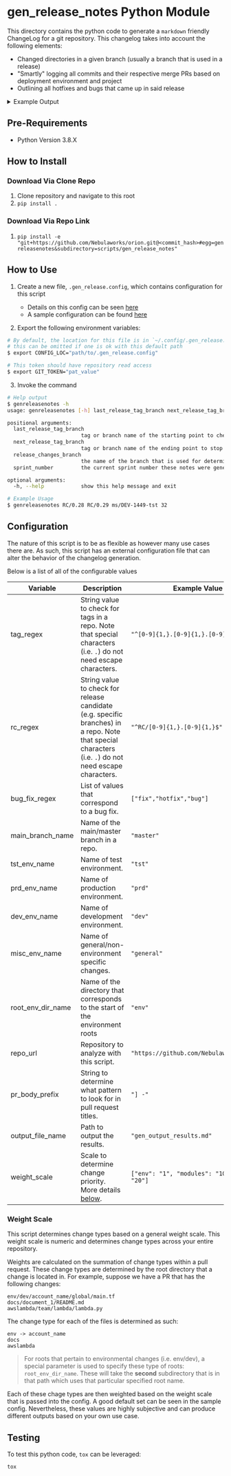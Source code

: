 # gen_release_notes Python Module

This directory contains the python code to generate a `markdown` friendly ChangeLog for a git repository. This changelog takes into account the following elements:
- Changed directories in a given branch (usually a branch that is used in a release)
- "Smartly" logging all commits and their respective merge PRs based on deployment environment and project
- Outlining all hotfixes and bugs that came up in said release

<details>
<summary>Example Output</summary>

```bash
$ genreleasenotes 0.28.0 0.29.0 ms/DEV-1449-prd 32
Successfully obtained changelog objecty, please wait. -
Successfully generated changelog file at gen_output.md!

$ cat gen_output.md

## 0.29.0

<details>
  <summary>details</summary>

Release for Sprint 32:

The following environments are updated for X environment:
- `env/prod/someProject`
- `env/prod/someProject2`
- `env/prod/someProject3`

The following roots are skipped in this release:
> Remove this section if irrelevant

The following roots are updated, but not `terraform applied`:
> Remove this section if irrelevant

## New Behavior

### general Changes
- cherry
    - HotFix (cherry picked from commit 01855dcbbc2d90d3c0122d8ecc9830174672e748) [#1](https://github.com/SomeOrg/SomeRepo/pull/1)
- ansible
    - Some change [#2](https://github.com/SomeOrg/SomeRepo/pull/2)
- tests
    - ...
- modules
    - ...
- docs
    - ...
- bug
    - ...

### dev Changes
- terraform
    - ...
- networking
    - ...
- modules
    - ...
- devops
    - ...
- ansible
    - ...

### tst Changes
- shared-services
    - ...
- modules
    - ...

### prod Changes
- shared-services
    - ...
- master
    - ...
- terraform
    - ...
- modules
    - ...
- networking
    - ...
- devops
    - ...
- security
    - ...
- ansible
    - ...

[Return to Change Header](#0290)

[Return to Top](#Changelog)

</details>
```
</details>

## Pre-Requirements
- Python Version 3.8.X

## How to Install

### Download Via Clone Repo

1. Clone repository and navigate to this root
2. `pip install .`

### Download Via Repo Link

1. `pip install -e "git+https://github.com/Nebulaworks/orion.git@<commit_hash>#egg=genreleasenotes&subdirectory=scripts/gen_release_notes"`

## How to Use

1. Create a new file, `.gen_release.config`, which contains configuration for this script
    - Details on this config can be seen [here](#configuration)
    - A sample configuration can be found [here](./gen_release_sample.config)

2. Export the following environment variables:

```bash
# By default, the location for this file is in `~/.config/.gen_release.config`
# this can be omitted if one is ok with this default path
$ export CONFIG_LOC="path/to/.gen_release.config"

# This token should have repository read access
$ export GIT_TOKEN="pat_value" 
```

3. Invoke the command

```bash
# Help output
$ genreleasenotes -h
usage: genreleasenotes [-h] last_release_tag_branch next_release_tag_branch release_changes_branch sprint_number

positional arguments:
  last_release_tag_branch
                        tag or branch name of the starting point to check for changes
  next_release_tag_branch
                        tag or branch name of the ending point to stop checking for changes
  release_changes_branch
                        the name of the branch that is used for determing the changed directories for a release
  sprint_number         the current sprint number these notes were generated from

optional arguments:
  -h, --help            show this help message and exit

# Example Usage
$ genreleasenotes RC/0.28 RC/0.29 ms/DEV-1449-tst 32
```

## Configuration

The nature of this script is to be as flexible as however many use cases there are. As such, this script has an external configuration file that can alter the behavior of the changelog generation.

Below is a list of all of the configurable values

| Variable     | Description     | Example Value |
|--------------|-----------------|---------------|
| tag\_regex | String value to check for tags in a repo. Note that special characters (i.e. `.`) do not need escape characters. |  `"^[0-9]{1,}.[0-9]{1,}.[0-9]{1,}$"` |
| rc\_regex | String value to check for release candidate (e.g. specific branches) in a repo. Note that special characters (i.e. `.`) do not need escape characters. | `"^RC/[0-9]{1,}.[0-9]{1,}$"` | =
| bug\_fix\_regex | List of values that correspond to a bug fix. | `["fix","hotfix","bug"]` |
| main\_branch\_name | Name of the main/master branch in a repo. | `"master"` |
| tst\_env\_name | Name of test environment. | `"tst"` |
| prd\_env\_name | Name of production environment. | `"prd"` |
| dev\_env\_name | Name of development environment. | `"dev"` |
| misc\_env\_name | Name of general/non-environment specific changes. | `"general"` |
| root\_env\_dir\_name | Name of the directory that corresponds to the start of the environment roots | `"env"` |
| repo\_url | Repository to analyze with this script. | `"https://github.com/Nebulaworks/orion"` |
| pr\_body\_prefix | String to determine what pattern to look for in pull request titles. | `"] -"` |
| output\_file\_name | Path to output the results. | `"gen_output_results.md"`|
| weight\_scale | Scale to determine change priority. More details [below](#weight-scale). | `["env": "1", "modules": "10", "docs": "20"]` |

### Weight Scale

This script determines change types based on a general weight scale. This weight scale is numeric and determines change types across your entire repository.

Weights are calculated on the summation of change types within a pull request. These change types are determined by the root directory that a change is located in. For example, suppose we have a PR that has the following changes:

```
env/dev/account_name/global/main.tf
docs/document_1/README.md
awslambda/team/lambda/lambda.py
```

The change type for each of the files is determined as such:

```
env -> account_name
docs
awslambda
```

> For roots that pertain to environmental changes (i.e. env/dev), a special parameter is used to specify these type of roots: `root_env_dir_name`. These will take the **second** subdirectory that is in that path which uses that particular specified root name.

Each of these chage types are then weighted based on the weight scale that is passed into the config. A good default set can be seen in the sample config. Nevertheless, these values are highly subjective and can produce different outputs based on your own use case.

## Testing

To test this python code, `tox` can be leveraged:

```
tox
```